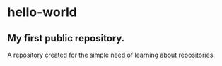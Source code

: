 # hello-world
## My first public repository.

A repository created for the simple need of learning about repositories.
